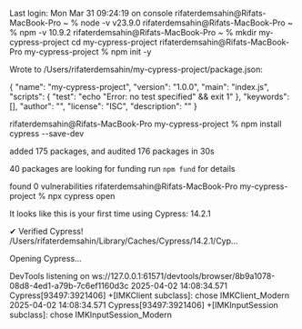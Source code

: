 Last login: Mon Mar 31 09:24:19 on console
rifaterdemsahin@Rifats-MacBook-Pro ~ %   node -v
v23.9.0
rifaterdemsahin@Rifats-MacBook-Pro ~ % npm -v
10.9.2
rifaterdemsahin@Rifats-MacBook-Pro ~ % mkdir my-cypress-project
cd my-cypress-project
rifaterdemsahin@Rifats-MacBook-Pro my-cypress-project % npm init -y            

Wrote to /Users/rifaterdemsahin/my-cypress-project/package.json:

{
  "name": "my-cypress-project",
  "version": "1.0.0",
  "main": "index.js",
  "scripts": {
    "test": "echo \"Error: no test specified\" && exit 1"
  },
  "keywords": [],
  "author": "",
  "license": "ISC",
  "description": ""
}



rifaterdemsahin@Rifats-MacBook-Pro my-cypress-project % npm install cypress --save-dev


added 175 packages, and audited 176 packages in 30s

40 packages are looking for funding
  run `npm fund` for details

found 0 vulnerabilities
rifaterdemsahin@Rifats-MacBook-Pro my-cypress-project % npx cypress open

It looks like this is your first time using Cypress: 14.2.1

✔  Verified Cypress! /Users/rifaterdemsahin/Library/Caches/Cypress/14.2.1/Cyp…

Opening Cypress...

DevTools listening on ws://127.0.0.1:61571/devtools/browser/8b9a1078-08d8-4ed1-a79b-7c6ef1160d3c
2025-04-02 14:08:34.571 Cypress[93497:3921406] +[IMKClient subclass]: chose IMKClient_Modern
2025-04-02 14:08:34.571 Cypress[93497:3921406] +[IMKInputSession subclass]: chose IMKInputSession_Modern

